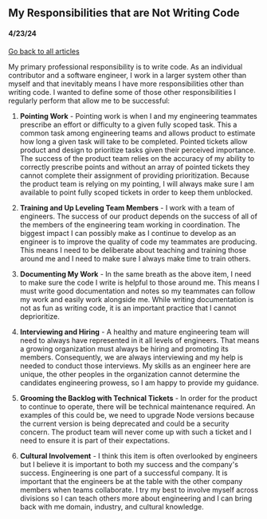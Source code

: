 ## My Responsibilities that are Not Writing Code
#### 4/23/24
[Go back to all articles](../../)

My primary professional responsibility is to write code. As an individual contributor and a software engineer, I work in a larger system other than myself and that inevitably means I have more responsibilities other than writing code. I wanted to define some of those other responsibilities I regularly perform that allow me to be successful:

1. **Pointing Work** - Pointing work is when I and my engineering teammates prescribe an effort or difficulty to a given fully scoped task. This a common task among engineering teams and allows product to estimate how long a given task will take to be completed. Pointed tickets allow product and design to prioritize tasks given their perceived importance. The success of the product team relies on the accuracy of my ability to correctly prescribe points and without an array of pointed tickets they cannot complete their assignment of providing prioritization. Because the product team is relying on my pointing, I will always make sure I am available to point fully scoped tickets in order to keep them unblocked.

2. **Training and Up Leveling Team Members** - I work with a team of engineers. The success of our product depends on the success of all of the members of the engineering team working in coordination. The biggest impact I can possibly make as I continue to develop as an engineer is to improve the quality of code my teammates are producing. This means I need to be deliberate about teaching and training those around me and I need to make sure I always make time to train others. 

3. **Documenting My Work** - In the same breath as the above item, I need to make sure the code I write is helpful to those around me. This means I must write good documentation and notes so my teammates can follow my work and easily work alongside me. While writing documentation is not as fun as writing code, it is an important practice that I cannot deprioritize.

4. **Interviewing and Hiring** - A healthy and mature engineering team will need to always have represented in it all levels of engineers. That means a growing organization must always be hiring and promoting its members. Consequently, we are always interviewing and my help is needed to conduct those interviews. My skills as an engineer here are unique, the other peoples in the organization cannot determine the candidates engineering prowess, so I am happy to provide my guidance. 

5. **Grooming the Backlog with Technical Tickets** - In order for the product to continue to operate, there will be technical maintenance required. An examples of this could be, we need to upgrade Node versions because the current version is being deprecated and could be a security concern. The product team will never come up with such a ticket and I need to ensure it is part of their expectations.

6. **Cultural Involvement** - I think this item is often overlooked by engineers but I believe it is important to both my success and the company's success. Engineering is one part of a successful company. It is important that the engineers be at the table with the other company members when teams collaborate. I try my best to involve myself across divisions so I can teach others more about engineering and I can bring back with me domain, industry, and cultural knowledge. 